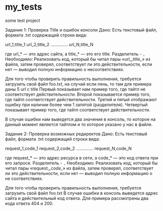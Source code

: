 # my_tests
some test project

Задание 1:
Проверка Title и ошибок консоли
Дано:
Есть текстовый файл, формата .txt содержащий строки вида:

url_1,title_1
url_2,title_2
..............
url_N,title_N

где url_* — это адрес сайта, а title_* — это его title. Разделитель - `,`
Необходимо:
Реализовать код, который бы читал пары «url_*,title_*» из файла, затем проверял, соответствует ли это
действительности, если нет — выводил полную информацию о несоответствиях.

Для того чтобы проверить правильность выполнения, требуется загрузить свой файл foo.txt, на случай если лень, то там для примера даны 5 url с title
Первый показывает нам пример того, где тайтл не соответствует действительности.
Второй показывается пример того, где тайтл соответствует действительности.
Третий и пятый отображают ошибку при наличии более чем 1 запятой (разделителя).
Четвертый показывает пример того, где тайтл соответствует действительности.

В случае ошибки нам выведется два значения в консоль, то которое на данный момент является тайтлом и то которое указано у нас в файле.

Задание 2:
Проверка возможных редиректов
Дано:
Есть текстовый файл, формата .txt содержащий строки вида:

request_1,code_1
request_2,code_2
..............
request_N,code_N

где request_* — это адрес ресурса в сети, а code_* — это код ответа при его запросе. Разделитель - `,`
Необходимо:
Реализовать код, который бы читал пары «request_*,code_*» из файла, затем проверял, соответствует ли это
действительности, если нет — выводил полную информацию о не соответствиях.

Для того чтобы проверить правильность выполнения, требуется загрузить свой файл foo.txt
В случае ошибки в консоль выведется адрес сайта и действительный код ответа.
Для примера рассмотрены два кода ответа 404 и 200.